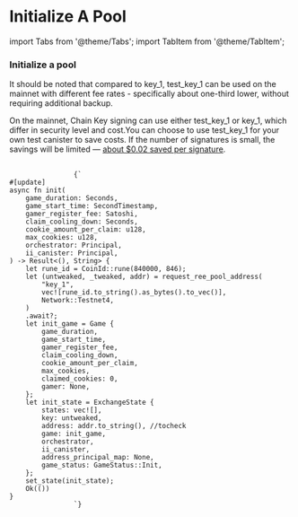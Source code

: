 # Initialize A Pool

import Tabs from '@theme/Tabs';
import TabItem from '@theme/TabItem';

<div style={{ display: 'flex', gap: '20px' }}>
  <div style={{ flex: '1 0 50%' }}>
    <h3>Initialize a pool</h3>
    <p>It should be noted that compared to key_1, test_key_1 can be used on the mainnet with different fee rates - specifically about one-third lower, without requiring additional backup.</p>
    <p>On the mainnet, Chain Key signing can use either test_key_1 or key_1, which differ in security level and cost.You can choose to use test_key_1 for your own test canister to save costs. If the number of signatures is small, the savings will be limited — <a href="https://internetcomputer.org/docs/references/t-sigs-how-it-works/#fees-for-the-t-schnorr-test-key">about $0.02 saved per signature</a>.</p>
  </div>

  <div style={{ flex: 1 }}>
      <TabItem value="source" label="Source" default>
        <Tabs>
          <TabItem value="exchange" label="exchange.rs" default>
          <pre style={{
              backgroundColor: '#f5f5f5',
              padding: '1rem',
              borderRadius: '4px',
              overflowX: 'auto',
              fontFamily: 'monospace',
              fontSize: '14px',
              lineHeight: '1.5',
              margin: '0'
            }}>
              <code>
                {`
#[update]
async fn init(
    game_duration: Seconds,
    game_start_time: SecondTimestamp,
    gamer_register_fee: Satoshi,
    claim_cooling_down: Seconds,
    cookie_amount_per_claim: u128,
    max_cookies: u128,
    orchestrator: Principal,
    ii_canister: Principal,
) -> Result<(), String> {
    let rune_id = CoinId::rune(840000, 846);
    let (untweaked, _tweaked, addr) = request_ree_pool_address(
        "key_1",
        vec![rune_id.to_string().as_bytes().to_vec()],
        Network::Testnet4,
    )
    .await?;
    let init_game = Game {
        game_duration,
        game_start_time,
        gamer_register_fee,
        claim_cooling_down,
        cookie_amount_per_claim,
        max_cookies,
        claimed_cookies: 0,
        gamer: None,
    };
    let init_state = ExchangeState {
        states: vec![],
        key: untweaked,
        address: addr.to_string(), //tocheck
        game: init_game,
        orchestrator,
        ii_canister,
        address_principal_map: None,
        game_status: GameStatus::Init,
    };
    set_state(init_state);
    Ok(())
}
                `}
              </code>
            </pre>
          </TabItem>
        </Tabs>
      </TabItem>
  </div>
</div>